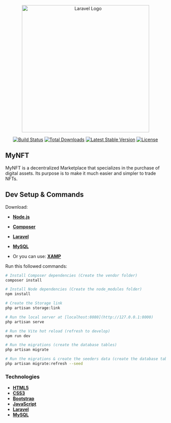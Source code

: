 <p align="center"><a href="https://laravel.com" target="_blank"><img src="https://raw.githubusercontent.com/laravel/art/master/logo-lockup/5%20SVG/2%20CMYK/1%20Full%20Color/laravel-logolockup-cmyk-red.svg" width="400" alt="Laravel Logo"></a></p>

<p align="center">
<a href="https://travis-ci.org/laravel/framework"><img src="https://travis-ci.org/laravel/framework.svg" alt="Build Status"></a>
<a href="https://packagist.org/packages/laravel/framework"><img src="https://img.shields.io/packagist/dt/laravel/framework" alt="Total Downloads"></a>
<a href="https://packagist.org/packages/laravel/framework"><img src="https://img.shields.io/packagist/v/laravel/framework" alt="Latest Stable Version"></a>
<a href="https://packagist.org/packages/laravel/framework"><img src="https://img.shields.io/packagist/l/laravel/framework" alt="License"></a>
</p>

## MyNFT

MyNFT is a decentralized Marketplace that specializes in the purchase of digital assets. Its purpose is to make it much easier and simpler to trade NFTs.

## Dev Setup & Commands

Download:

- **[Node.js](https://nodejs.org/en/download)**

- **[Composer](https://getcomposer.org)**
- **[Laravel](https://laravel.com/docs/9.x/installation)**
- **[MySQL](https://www.mysql.com/downloads)**
- Or you can use: **[XAMP](https://www.apachefriends.org)**

Run this followed commands:

```bash
# Install Composer dependencies (Create the vendor folder)
composer install

# Install Node dependencies (Create the node_modules folder)
npm install

# Create the Storage link
php artisan storage:link

# Run the local server at [localhost:8080](http://127.0.0.1:8000)
php artisan serve

# Run the Vite hot reload (refresh to develop)
npm run dev

# Run the migrations (create the database tables)
php artisan migrate

# Run the migrations & create the seeders data (create the database tables with faker data)
php artisan migrate:refresh --seed
```

### Technologies

- **[HTML5](https://developer.mozilla.org/en-US/docs/Glossary/HTML5)**
- **[CSS3](https://developer.mozilla.org/en-US/docs/Web/CSS)**
- **[Bootstrap](https://getbootstrap.com)**
- **[JavaScript](https://developer.mozilla.org/en-US/docs/Web/JavaScript)**
- **[Laravel](https://laravel.com)**
- **[MySQL](https://www.mysql.com)**
